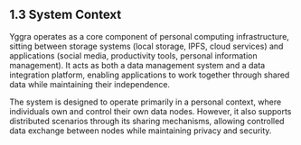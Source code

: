 ## 1.3 System Context

Yggra operates as a core component of personal computing infrastructure, sitting between storage systems (local storage, IPFS, cloud services) and applications (social media, productivity tools, personal information management). It acts as both a data management system and a data integration platform, enabling applications to work together through shared data while maintaining their independence.

The system is designed to operate primarily in a personal context, where individuals own and control their own data nodes. However, it also supports distributed scenarios through its sharing mechanisms, allowing controlled data exchange between nodes while maintaining privacy and security.